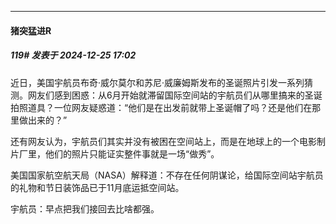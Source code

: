 ﻿
*****

####  猪突猛进R  
##### 119#       发表于 2024-12-25 17:02

近日，美国宇航员布奇·威尔莫尔和苏尼·威廉姆斯发布的圣诞照片引发一系列猜测。网友们感到困惑：从6月开始就滞留国际空间站的宇航员们从哪里搞来的圣诞拍照道具？一位网友疑惑道：“他们是在出发前就带上圣诞帽了吗？还是他们在那里做出来的？”

还有网友认为，宇航员们其实并没有被困在空间站上，而是在地球上的一个电影制片厂里，他们的照片只能证实整件事就是一场“做秀”。

美国国家航空航天局（NASA）解释道：不存在任何阴谋论，给国际空间站宇航员的礼物和节日装饰品已于11月底运抵空间站。

宇航员：早点把我们接回去比啥都强。

